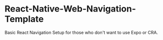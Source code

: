 # React-Native-Web-Navigation-Template
Basic React Navigation Setup for those who don't want to use Expo or CRA.
